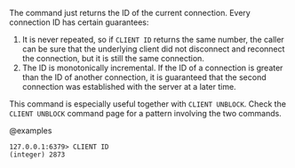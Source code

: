 The command just returns the ID of the current connection. Every connection
ID has certain guarantees:

1. It is never repeated, so if `CLIENT ID` returns the same number, the caller can be sure that the underlying client did not disconnect and reconnect the connection, but it is still the same connection.
2. The ID is monotonically incremental. If the ID of a connection is greater than the ID of another connection, it is guaranteed that the second connection was established with the server at a later time.

This command is especially useful together with `CLIENT UNBLOCK`.
Check the `CLIENT UNBLOCK` command page for a pattern involving the two commands.

@examples

```valkey-cli
127.0.0.1:6379> CLIENT ID
(integer) 2873
```

